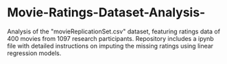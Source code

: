 # Movie-Ratings-Dataset-Analysis-
Analysis of the "movieReplicationSet.csv" dataset, featuring ratings data of 400 movies from 1097 research participants. Repository includes a ipynb file with detailed instructions on imputing the missing ratings using linear regression models.

